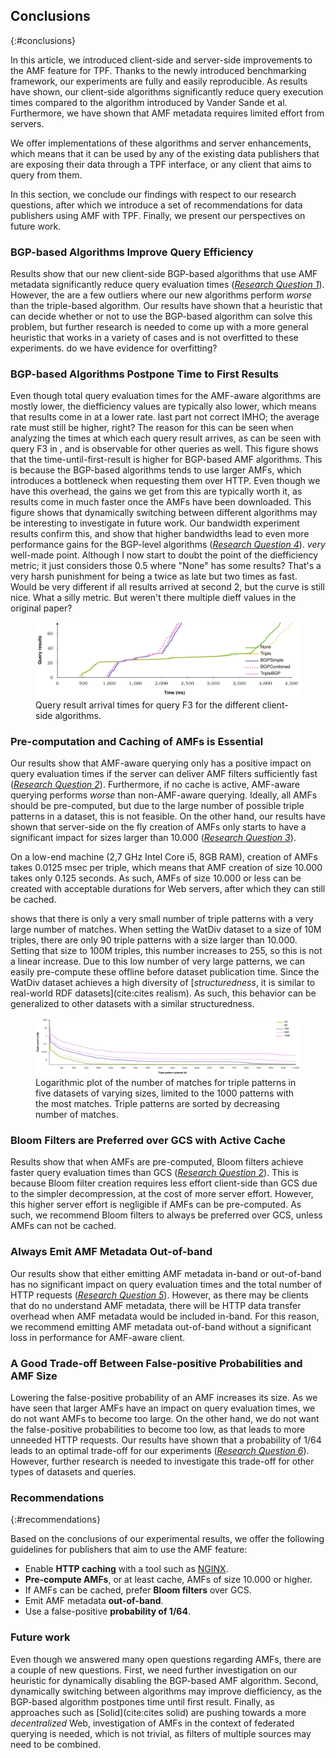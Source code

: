 ## Conclusions
{:#conclusions}

In this article, we introduced client-side and server-side improvements
to the AMF feature for TPF.
Thanks to the newly introduced benchmarking framework, our experiments are fully and easily reproducible.
As results have shown, our client-side algorithms significantly reduce query execution times
compared to the algorithm introduced by Vander Sande et al.
Furthermore, we have shown that AMF metadata requires limited effort from servers.

We offer implementations of these algorithms and server enhancements,
which means that it can be used by any of the existing data publishers
that are exposing their data through a TPF interface,
or any client that aims to query from them.

In this section, we conclude our findings with respect to our research questions,
after which we introduce a set of recommendations for data publishers using AMF with TPF.
Finally, we present our perspectives on future work.

### BGP-based Algorithms Improve Query Efficiency

Results show that our new client-side BGP-based algorithms that use AMF metadata
significantly reduce query evaluation times  (_[Research Question 1](#question-combine)_).
However, the are a few outliers where our new algorithms perform _worse_ than the triple-based algorithm.
Our results have shown that a heuristic that can decide whether or not to use the BGP-based algorithm can solve this problem,
but further research is needed to come up with a more general heuristic that works in a variety of cases
and is not overfitted to these experiments.
<span class="comment" data-author="RV">do we have evidence for overfitting?</span>

### BGP-based Algorithms Postpone Time to First Results

Even though total query evaluation times for the AMF-aware algorithms are mostly lower,
the diefficiency values are typically also lower, which means that results come in at a lower rate.
<span class="comment" data-author="RV">last part not correct IMHO; the average rate must still be higher, right?</span>
The reason for this can be seen when analyzing the times at which each query result arrives, as can be seen with query F3 in [](#plot_query_times_F3),
and is observable for other queries as well.
This figure shows that the time-until-first-result is higher for BGP-based AMF algorithms.
This is because the BGP-based algorithms tends to use larger AMFs, which introduces a bottleneck when requesting them over HTTP.
Even though we have this overhead, the gains we get from this are typically worth it,
as results come in much faster once the AMFs have been downloaded.
This figure shows that dynamically switching between different algorithms may be interesting to investigate in future work.
Our bandwidth experiment results confirm this, and show that higher bandwidths
lead to even more performance gains for the BGP-level algorithms (_[Research Question 4](#question-bandwidth)_).
<span class="comment" data-author="RV"><em>very</em> well-made point. Although I now start to doubt the point of the diefficiency metric; it just considers those 0.5 where "None" has some results? That's a very harsh punishment for being a twice as late but two times as fast. Would be very different if all results arrived at second 2, but the curve is still nice. What a silly metric. But weren't there multiple dieff values in the original paper?</span>

<figure id="plot_query_times_F3">
<center>
<img src="img/experiments/client_algos/query_times_F3.svg" alt="Query Times for F3 over different Client-side AMF Algorithms" class="plot_non_c">
</center>
<figcaption markdown="block">
Query result arrival times for query F3 for the different client-side algorithms.
</figcaption>
</figure>

### Pre-computation and Caching of AMFs is Essential

Our results show that AMF-aware querying only has a positive impact on query evaluation times
if the server can deliver AMF filters sufficiently fast (_[Research Question 2](#question-cache)_).
Furthermore, if no cache is active, AMF-aware querying performs _worse_ than non-AMF-aware querying.
Ideally, all AMFs should be pre-computed, but due to the large number of possible triple patterns in a dataset,
this is not feasible.
On the other hand, our results have shown that server-side on the fly creation of AMFs
only starts to have a significant impact for sizes larger than 10.000 (_[Research Question 3](#question-dynamic-restriction)_).

On a low-end machine (2,7 GHz Intel Core i5, 8GB RAM), creation of AMFs takes 0.0125 msec per triple,
which means that AMF creation of size 10.000 takes only 0.125 seconds.
As such, AMFs of size 10.000 or less can be created with acceptable durations for Web servers,
after which they can still be cached.

[](#plot_triple_pattern_counts) shows that there is only a very small number of triple patterns with a very large number of matches.
When setting the WatDiv dataset to a size of 10M triples, there are only 90 triple patterns with a size larger than 10.000.
Setting that size to 100M triples, this number increases to 255, so this is not a linear increase.
Due to this low number of very large patterns, we can easily pre-compute these offline before dataset publication time.
Since the WatDiv dataset achieves a high diversity of [_structuredness_, it is similar to real-world RDF datasets](cite:cites realism).
As such, this behavior can be generalized to other datasets with a similar structuredness.

<figure id="plot_triple_pattern_counts">
<center>
<img src="img/triple_pattern_counts/plot_counts.svg" alt="Triple pattern counts" class="plot_non_c">
</center>
<figcaption markdown="block">
Logarithmic plot of the number of matches for triple patterns in five datasets of varying sizes,
limited to the 1000 patterns with the most matches.
Triple patterns are sorted by decreasing number of matches.
</figcaption>
</figure>

### Bloom Filters are Preferred over GCS with Active Cache

Results show that when AMFs are pre-computed,
Bloom filters achieve faster query evaluation times than GCS (_[Research Question 2](#question-cache)_).
This is because Bloom filter creation requires less effort client-side than GCS due to the simpler decompression,
at the cost of more server effort.
However, this higher server effort is negligible if AMFs can be pre-computed.
As such, we recommend Bloom filters to always be preferred over GCS, unless AMFs can not be cached.

### Always Emit AMF Metadata Out-of-band

Our results show that either emitting AMF metadata in-band or out-of-band has no significant impact
on query evaluation times and the total number of HTTP requests (_[Research Question 5](#question-inband)_).
However, as there may be clients that do no understand AMF metadata,
there will be HTTP data transfer overhead when AMF metadata would be included in-band.
For this reason, we recommend emitting AMF metadata out-of-band without a significant loss in performance for AMF-aware client.

### A Good Trade-off Between False-positive Probabilities and AMF Size

Lowering the false-positive probability of an AMF increases its size.
As we have seen that larger AMFs have an impact on query evaluation times,
we do not want AMFs to become too large.
On the other hand, we do not want the false-positive probabilities to become too low,
as that leads to more unneeded HTTP requests.
Our results have shown that a probability of 1/64 leads to an optimal trade-off for our experiments (_[Research Question 6](#question-probabilities)_).
However, further research is needed to investigate this trade-off for other types of datasets and queries.

### Recommendations
{:#recommendations}

Based on the conclusions of our experimental results,
we offer the following guidelines for publishers that aim to use the AMF feature:

* Enable **HTTP caching** with a tool such as [NGINX](https://www.nginx.com/).
* **Pre-compute AMFs**, or at least cache, AMFs of size 10.000 or higher.
* If AMFs can be cached, prefer **Bloom filters** over GCS.
* Emit AMF metadata **out-of-band**.
* Use a false-positive **probability of 1/64**.

### Future work

Even though we answered many open questions regarding AMFs,
there are a couple of new questions.
First, we need further investigation on our heuristic for dynamically disabling the BGP-based AMF algorithm.
Second, dynamically switching between algorithms may improve diefficiency,
as the BGP-based algorithm postpones time until first result.
Finally, as approaches such as [Solid](cite:cites solid) are pushing towards a more _decentralized_ Web,
investigation of AMFs in the context of federated querying is needed,
which is not trivial, as filters of multiple sources may need to be combined.
